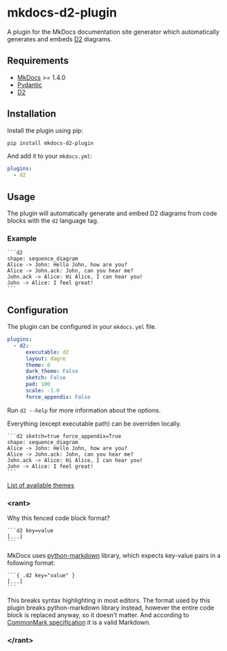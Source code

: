# mkdocs-d2-plugin
A plugin for the MkDocs documentation site generator which automatically
generates and embeds [D2](https://d2lang.com) diagrams.


## Requirements
* [MkDocs](https://www.mkdocs.org/) >= 1.4.0
* [Pydantic](https://pydantic-docs.helpmanual.io/)
* [D2](https://d2lang.com)


## Installation
Install the plugin using pip:
```bash
pip install mkdocs-d2-plugin
```
And add it to your `mkdocs.yml`:
```yaml
plugins:
  - d2
```


## Usage
The plugin will automatically generate and embed D2 diagrams from code blocks
with the `d2` language tag.

### Example
````
```d2
shape: sequence_diagram
Alice -> John: Hello John, how are you?
Alice -> John.ack: John, can you hear me?
John.ack -> Alice: Hi Alice, I can hear you!
John -> Alice: I feel great!
```
````


## Configuration
The plugin can be configured in your `mkdocs.yml` file.
```yaml
plugins:
  - d2:
      executable: d2
      layout: dagre
      theme: 0
      dark_theme: False
      sketch: False
      pad: 100
      scale: -1.0
      force_appendix: False
```

Run `d2 --help` for more information about the options.

Everything (except executable path) can be overriden locally.
````
```d2 sketch=true force_appendix=True
shape: sequence_diagram
Alice -> John: Hello John, how are you?
Alice -> John.ack: John, can you hear me?
John.ack -> Alice: Hi Alice, I can hear you!
John -> Alice: I feel great!
```
````

[List of available themes](https://d2lang.com/tour/themes/)


### \<rant\>
Why this fenced code block format?
````
```d2 key=value
[...]
```
````
MkDocs uses [python-markdown](https://python-markdown.github.io/extensions/fenced_code_blocks/)
library, which expects key-value pairs in a following format:
````
```{ .d2 key="value" }
[...]
```
````

This breaks syntax highlighting in most editors. The format used by this plugin
breaks python-markdown library instead, however the entire code block is 
replaced anyway, so it doesn't matter. And according to 
[CommonMark specification](https://spec.commonmark.org/0.30/#info-string)
it is a valid Markdown.
### \</rant\>
